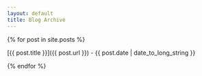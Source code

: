 ```yaml
---
layout: default
title: Blog Archive
---
```


{% for post in site.posts %}

[{{ post.title }}]({{ post.url }}) - {{ post.date | date_to_long_string }}

{% endfor %}
